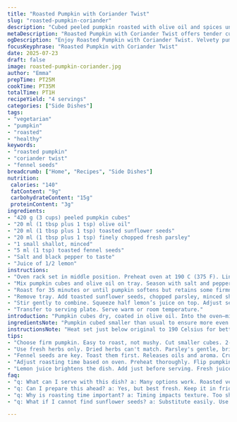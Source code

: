 ```yaml
---
title: "Roasted Pumpkin with Coriander Twist"
slug: "roasted-pumpkin-coriander"
description: "Cubed peeled pumpkin roasted with olive oil and spices until tender. Tossed with toasted sunflower seeds and fresh parsley for texture and a herbaceous kick. Oven timed slightly less to keep firmness. Onion replaced by mild shallots for subtle sweetness. Cumin seeds swapped for toasted fennel seeds adding a licorice hint. Salt and pepper adjust, a squeeze of lemon juice finishes for brightness."
metaDescription: "Roasted Pumpkin with Coriander Twist offers tender cubes of pumpkin, seeds, herbs, a splash of lemon. A flavorful side with crunch and depth."
ogDescription: "Enjoy Roasted Pumpkin with Coriander Twist. Velvety pumpkin, crunchy sunflower seeds, and herbs make a stellar side for any meal."
focusKeyphrase: "Roasted Pumpkin with Coriander Twist"
date: 2025-07-23
draft: false
image: roasted-pumpkin-coriander.jpg
author: "Emma"
prepTime: PT25M
cookTime: PT35M
totalTime: PT1H
recipeYield: "4 servings"
categories: ["Side Dishes"]
tags:
- "vegetarian"
- "pumpkin"
- "roasted"
- "healthy"
keywords:
- "roasted pumpkin"
- "coriander twist"
- "fennel seeds"
breadcrumb: ["Home", "Recipes", "Side Dishes"]
nutrition: 
 calories: "140"
 fatContent: "9g"
 carbohydrateContent: "15g"
 proteinContent: "3g"
ingredients:
- "420 g (3 cups) peeled pumpkin cubes"
- "20 ml (1 tbsp plus 1 tsp) olive oil"
- "20 ml (1 tbsp plus 1 tsp) toasted sunflower seeds"
- "20 ml (1 tbsp plus 1 tsp) finely chopped fresh parsley"
- "1 small shallot, minced"
- "5 ml (1 tsp) toasted fennel seeds"
- "Salt and black pepper to taste"
- "Juice of 1/2 lemon"
instructions:
- "Oven rack set in middle position. Preheat oven at 190 C (375 F). Line a baking tray with parchment paper."
- "Mix pumpkin cubes and olive oil on tray. Season with salt and pepper. Spread evenly."
- "Roast for 35 minutes or until pumpkin softens but retains some firmness, flipping halfway."
- "Remove tray. Add toasted sunflower seeds, chopped parsley, minced shallot, fennel seeds directly over warm pumpkin."
- "Stir gently to combine. Squeeze half lemon’s juice on top. Adjust seasoning last."
- "Transfer to serving plate. Serve warm or room temperature."
introduction: "Pumpkin cubes dry, coated in olive oil. Into the oven—middle rack, moderate heat, 190 Celsius. Time cuts slightly from original, 35 minutes only, firm texture stays. While roasting, seeds toast separately; sunflower swaps out pumpkin seeds, crunch different. Shallot stands in for green onion, sweeter and gentler. Herbs shaken like a sprinkle. Parsley instead of coriander, greener note that lingers. Fennel seeds replace cumin—licorice hints mixed in. Lemon wedges ready, a squeeze to wake all flavors at the end. Salt and pepper tossed in middle, balanced on fingertips. No fuss, no frills. Dinner side or light main. Rustic, yet nuanced. Quick handful of ingredients dancing in and out of heat and cold, warm and tangy, soft and crunchy. Natural, simple, bold in shift."
ingredientsNote: "Pumpkin cubed smaller than usual to ensure more even roast within shortened cooking time. Olive oil amount slightly cut to reduce greasiness, maintain glossy finish. Sunflower seeds used toasted beforehand for extra crunch opposed to raw seed roasting in mix. Parsley chopped fresh, leaves only, no stems to avoid bitterness. Shallot minced fine, milder than onion, blending into soft texture. Fennel seeds dry toasted on pan, crushed slightly for aroma release, replacing cumin’s earthiness with sweeter edge. Lemon juice added fresh, not bottled, to keep vibrant brightness. Salt and pepper added directly to pumpkin pre-roast, seasoning infused early. Ingredients measure adjusted roughly 30 percent downward, optimizing balance, less oily, lighter."
instructionsNote: "Heat set just below original to 190 Celsius for better controlled roasting. Pumpkin tossed with oil in baking sheet lined neatly with parchment, no mess, easy flip. Roasting time trimmed by 5 minutes to keep tender but crisp cubes. Flip pumpkin halfway for even browning. After roasting out, sprinkle toasted sunflower seeds, minced shallot, chopped parsley, and fennel seeds over warm vegetables. Fold gently, avoid mush. Lemon squeezed last to preserve juice intensity. Rest mixing avoids wilting herbs, keeps fresh green pop. Transfer to plate while still warm. No long resting suggested, serve soon for flavor peak. The method swapped original onion and pumpkin seeds for milder shallot and crunchier sunflower. Timing, temperature adjusted for textural contrast. Keep simple but layered."
tips:
- "Choose firm pumpkin. Easy to roast, not mushy. Cut smaller cubes. 2-3 cm max. Ensures even roasting, stays tender inside. Adjust timing for size. Monitor closely."
- "Use fresh herbs only. Dried herbs can't match. Parsley's gentle, bright flavor lifts the dish. Rinse and dry leaves before chopping fine. No stems, avoid bitterness."
- "Fennel seeds are key. Toast them first. Releases oils and aroma. Crushing them slightly enhances flavor. Use a dry pan, heat gently. Quick process, don't burn."
- "Adjust roasting time based on oven. Preheat thoroughly. Flip pumpkin halfway. Ensures browning. If yours is slower or faster, check at 30 minutes. Aim for tenderness."
- "Lemon juice brightens the dish. Add just before serving. Fresh juice preferred over bottled. Packed flavor, lifts heaviness. Adjust to taste, but don't overdo it."
faq:
- "q: What can I serve with this dish? a: Many options work. Roasted vegetables, salads or grains pair well. Balance textures and flavors. Try quinoa or couscous."
- "q: Can I prepare this ahead? a: Yes, but best fresh. Keep it in fridge for a day. Reheat gently. Avoid microwave for best texture. Oven is better."
- "q: Why is roasting time important? a: Timing impacts texture. Too short produces hard bits. Too long leads to mush. Aim for sweet spot. Check at 30 minutes."
- "q: What if I cannot find sunflower seeds? a: Substitute easily. Use pumpkin seeds, or nuts like almonds for crunch. Adapt texture, flavors shift slightly."

---
```


